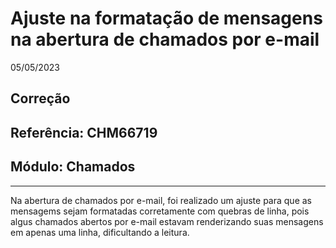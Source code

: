 # Ajuste na formatação de mensagens na abertura de chamados por e-mail
05/05/2023
## Correção
## Referência: CHM66719
## Módulo: Chamados
***

Na abertura de chamados por e-mail, foi realizado um ajuste para que as mensagems sejam formatadas corretamente com quebras de linha, pois algus chamados abertos por e-mail estavam renderizando suas mensagens em apenas uma linha, dificultando a leitura.